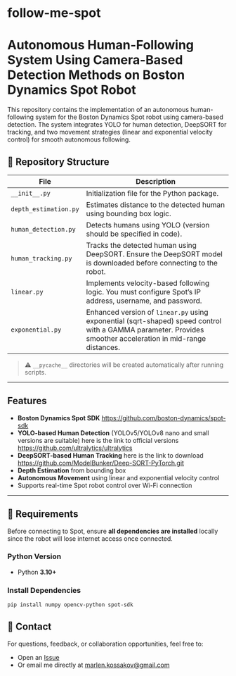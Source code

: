 # follow-me-spot
# Autonomous Human-Following System Using Camera-Based Detection Methods on Boston Dynamics Spot Robot

This repository contains the implementation of an autonomous human-following system for the Boston Dynamics Spot robot using camera-based detection. The system integrates YOLO for human detection, DeepSORT for tracking, and two movement strategies (linear and exponential velocity control) for smooth autonomous following.

## 📁 Repository Structure

| File | Description |
|------|-------------|
| `__init__.py` | Initialization file for the Python package. |
| `depth_estimation.py` | Estimates distance to the detected human using bounding box logic. |
| `human_detection.py` | Detects humans using YOLO (version should be specified in code). |
| `human_tracking.py` | Tracks the detected human using DeepSORT. Ensure the DeepSORT model is downloaded before connecting to the robot. |
| `linear.py` | Implements velocity-based following logic. You must configure Spot’s IP address, username, and password. |
| `exponential.py` | Enhanced version of `linear.py` using exponential (sqrt-shaped) speed control with a GAMMA parameter. Provides smoother acceleration in mid-range distances. |

> ⚠️ `__pycache__` directories will be created automatically after running scripts.

---

## Features

- **Boston Dynamics Spot SDK** https://github.com/boston-dynamics/spot-sdk
- **YOLO-based Human Detection** (YOLOv5/YOLOv8 nano and small versions are suitable) here is the link to official versions https://github.com/ultralytics/ultralytics  
- **DeepSORT-based Human Tracking**  here is the link to download https://github.com/ModelBunker/Deep-SORT-PyTorch.git
- **Depth Estimation** from bounding box  
- **Autonomous Movement** using linear and exponential velocity control  
- Supports real-time Spot robot control over Wi-Fi connection  

---

## 🔧 Requirements

Before connecting to Spot, ensure **all dependencies are installed** locally since the robot will lose internet access once connected.

### Python Version

- Python **3.10+**

### Install Dependencies

```bash
pip install numpy opencv-python spot-sdk
```

## 📩 Contact

For questions, feedback, or collaboration opportunities, feel free to:

- Open an [Issue](https://github.com/kossakovm/follow-me-spot/issues)
- Or email me directly at [marlen.kossakov@gmail.com](mailto:marlen.kossakov@gmail.com)


